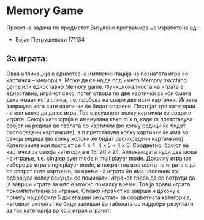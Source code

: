 # Memory Game

Проектна задача по предметот Визулено програмирање изработена од:
- Бојан Петрушевски 171134
## За играта:
Оваа апликација е едноставна имплементација на познатата игра со картички – меморија. Може да се најде под името Memory matching game или едноставно Memory game. Функционалноста на играта е едноставна, играчот секој потег отвора по две картички за кои смета дека имаат иста слика, т.е. пробува на спари две исти картички. Играта завршува кога сите картички ќе бидат спарени. Постојат три категории на кои може да да се игра. Тоа е всушност колку картички ќе содржи играта. Секоја категорија е именувана како m x n, каде m претставува бројот на редици во таблата со картички (во колку редици ќе бидат распоредени картичките), а n претставува колку картички ќе има во секоја редица (во колку колони ќе бидат распоредени картичките). Категориите кои постојат се 4 x 4, 4 x 5 и 4 x 6. Соодветно, бројот на картички за секоја категорија е 16, 20 и 24. Апликаицјата нуди два мода на играње, т.е. singleplayer mode и multiplayer mode. Доколку играчот избере да игра singleplayer mode, и покрај тоа што целта на играта е да се спарат сите картички, за време на играта ќе има часовник кој одбројува колку секунди се поминати. Играчот треба да се потруди да ја заврши играта за што е можно помалку време. Тоа ја прави играта покомпетитивна за играње. Откако играчот ќе заврши и дококу е помеѓу најдобрите 5 досегашни резултати за соодветната категорија, неговиот резултат ќе биде запишан во табелата со најдобри резултати за таа категорија во која играл играчот.
